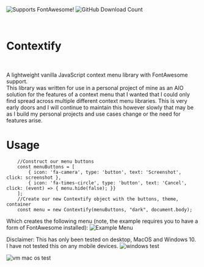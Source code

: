 <p float="left>
 <a href="https://fontawesome.com/">
  <img alt="Supports FontAwesome!" src="https://img.shields.io/badge/supports-fontawesome-blue?style=for-the-badge" style="display: inline-block;">
 </a>
 <img alt="GitHub Download Count" src="https://img.shields.io/github/downloads/jacoobia/Contextify/total?style=for-the-badge" style="display: inline-block;">
</p>

<br/>

# Contextify

<br/>

A lightweight vanilla JavaScript context menu library with FontAwesome support. <br/>
This library was written for use in a personal project of mine as an AIO solution for the features of a context menu that I wanted that I could only find spread across multiple different context menu libraries. This is very early doors and I will continue to maintain this however slowly that may be as I build my personal projects and use cases change or the need for features arise.

# Usage

```
    //Construct our menu buttons 
    const menuButtons = [
        { icon: 'fa-camera', type: 'button', text: 'Screenshot', click: screenshot },
        { icon: 'fa-times-circle', type: 'button', text: 'Cancel', click: (event) => { menu.hide(false); }}
    ];
    //Create our new Contextify object with the buttons, theme, container
    const menu = new Contextify(menuButtons, "dark", document.body);
```

Which creates the following menu (note, the example requires you to have a form of FontAwesome installed):
![Example Menu](https://by3301files.storage.live.com/y4meHtRWf5VBnb5SxLdxHbo-apkdGGw8MCFqGiW-T7sUl7KSlJkkWMDMwZeTXBDCFw7qZqbCUZ58hPljmvqTTxu7mm819PPWu_PpmtJLw-rXW50bzstHEQotokCZgFbU6Wy4lYt2824E7pbUON25EnoqboF1ASE8-c7OwIgUp_8P-HdzcGSOcxR_Lb7K-f5JY2K?width=252&height=84&cropmode=none)

                                                   
Disclaimer: This has only been tested on desktop, MacOS and Windows 10. I have not tested this on any mobile devices.
![windows test](https://user-images.githubusercontent.com/15943248/128567733-a9b1c10d-6bcd-4015-ae76-946c58738626.png)
                                                   
![vm mac os test](https://user-images.githubusercontent.com/15943248/128567735-3a9402fe-8b84-46d7-add9-6e63a6ffa5cc.PNG)
